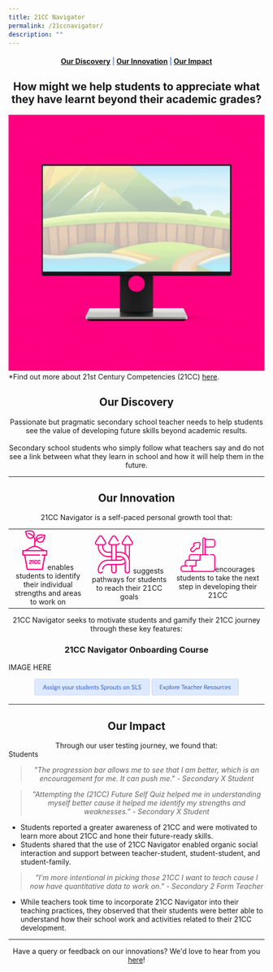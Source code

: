 ```yaml
---
title: 21CC Navigator
permalink: /21ccnavigator/
description: ""
---
```

<center><h4 style="color:#578ffe;"><a href="#discovery">Our Discovery</a>  |  <a href="#innovation">Our Innovation</a>  |  <a href="#impact">Our Impact</a></h4></center>

<center><h2>How might we help students to appreciate what they have learnt beyond their academic grades?</h2></center>

![Welcome to 21CC Navigator](/images/21CC%20Navigator/21cc%20navigator%20featured%20image.gif)
*Find out more about 21st Century Competencies (21CC) <a href="https://www.moe.gov.sg/education-in-sg/21st-century-competencies">here</a>.

<center><h2 id="discovery">Our Discovery</h2></center>
<center>Passionate but pragmatic secondary school teacher needs to help students see the value of developing future skills beyond academic results. 
<br><br>
Secondary school students who simply follow what teachers say and do not see a link between what they learn in school and how it will help them in the future.
</center>

-----------------

<center><h2 id="innovation">Our Innovation</h2></center>
<center>21CC Navigator is a self-paced personal growth tool that:
<div style="overflow-x:auto;">
<table>
	<tbody>
		<tr>
			<td style="text-align: center"><img src="/images/21CC%20Navigator/identify%20growth.png" style="width:35%">enables students to identify their individual strengths and areas to work on</td>
			<td style="text-align: center"><img src="/images/21CC%20Navigator/pathways.png" style="width:50%">suggests pathways for students to reach their 21CC goals</td>
			<td style="text-align: center"><img src="/images/21CC%20Navigator/next%20step.png" style="width:40%">encourages students to take the next step in developing their 21CC</td>
		</tr>
	</tbody>
</table>
</div>
</center>

<center>21CC Navigator seeks to motivate students and gamify their 21CC journey through these key features:</center>

<center><h3>21CC Navigator Onboarding Course</h3></center>

IMAGE HERE

<center><a rel="noopener noreferrer" target="_blank" href="https://for.edu.sg/sprouts"><img style="width:45%; display: inline;" src="/images/Buttons/Assign%20your%20students%20Sprouts%20on%20SLS.png"></a>
<a rel="noopener noreferrer" target="_blank" href="/sprouts/teacher"><img style="width:34%; display: inline;" src="/images/Buttons/Explore%20Teacher%20Resources.png"></a></center>

------------------

<center><h2 id="impact">Our Impact</h2></center>

<center>Through our user testing journey, we found that:</center>
Students
<center><blockquote><i>"The progression bar allows me to see that I am better, which is an encouragement for me. It can push me." - Secondary X Student</i></blockquote></center>

<center><blockquote><i>"Attempting the (21CC) Future Self Quiz helped me in understanding myself better cause it helped me identify my strengths and weaknesses." - Secondary X Student</i></blockquote></center>

<ul>
	<li>Students reported a greater awareness of 21CC and were motivated to learn more about 21CC and hone their future-ready skills.</li>
	<li>Students shared that the use of 21CC Navigator enabled organic social interaction and support between teacher-student, student-student, and student-family.</li>
	</ul>
	<center><blockquote><i>"I’m more intentional in picking those 21CC I want to teach cause I now have quantitative data to work on." - Secondary 2 Form Teacher</i></blockquote></center>
<ul>
	<li>While teachers took time to incorporate 21CC Navigator into their teaching practices, they observed that their students were better able to understand how their school work and activities related to their 21CC development.</li>
</ul>

--------

<center>Have a query or feedback on our innovations? We'd love to hear from you <a href="/contact" target="_blank" rel="noopener noreferrer">here</a>!</center>